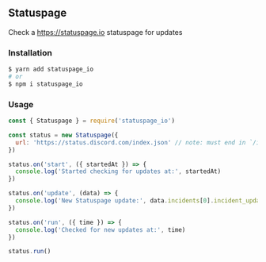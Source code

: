 ## Statuspage
Check a https://statuspage.io statuspage for updates

### Installation
```bash
$ yarn add statuspage_io
# or
$ npm i statuspage_io
```

### Usage
```js
const { Statuspage } = require('statuspage_io')

const status = new Statuspage({
  url: 'https://status.discord.com/index.json' // note: must end in `/index.json`
})

status.on('start', ({ startedAt }) => {
  console.log('Started checking for updates at:', startedAt)
})

status.on('update', (data) => {
  console.log('New Statuspage update:', data.incidents[0].incident_updates[0].body)
})

status.on('run', ({ time }) => {
  console.log('Checked for new updates at:', time)
})

status.run()
```
